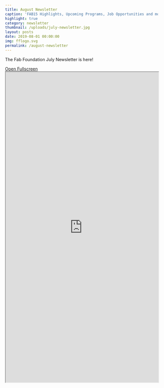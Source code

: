 ```yaml
---
title: August Newsletter
caption: 'FAB15 Highlights, Upcoming Programs, Job Opportunities and more!' 
highlight: true
category: newsletter
thumbnail: /uploads/july-newsletter.jpg
layout: posts
date: 2019-08-01 00:00:00
img: fflogo.svg
permalink: /august-newsletter
---
```


The Fab Foundation July Newsletter is here!<br>

<a href="https://mailchi.mp/fabfoundation.org/the-fab-foundation-august-newsletter-is-here-283743" target="_blank">
Open Fullscreen</a>

<iframe src="https://mailchi.mp/fabfoundation.org/the-fab-foundation-august-newsletter-is-here-283743" 
style="max-width: 1024px; width: 100%; margin: 0 auto; height: 1024px">
</iframe>
